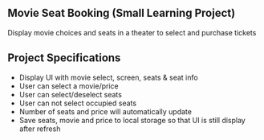 ## Movie Seat Booking (Small Learning Project)

Display movie choices and seats in a theater to select and purchase tickets

## Project Specifications

- Display UI with movie select, screen, seats & seat info
- User can select a movie/price
- User can select/deselect seats
- User can not select occupied seats
- Number of seats and price will automatically update
- Save seats, movie and price to local storage so that UI is still display after refresh

